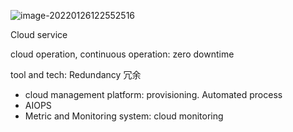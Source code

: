 ![image-20220126122552516](https://tva1.sinaimg.cn/large/e6c9d24egy1h39x2fs6u5j20kj087q3m.jpg)

Cloud service

cloud operation,  continuous operation:  zero downtime

tool and tech: Redundancy  冗余

* cloud management platform:    provisioning. Automated process
* AIOPS
* Metric and Monitoring system:  cloud monitoring

 